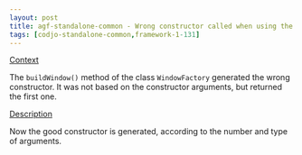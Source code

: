 ```yaml
---
layout: post
title: agf-standalone-common - Wrong constructor called when using the class WindowFactory
tags: [codjo-standalone-common,framework-1-131]
---
```

<u>Context</u>

The ```buildWindow()``` method of the class ```WindowFactory``` generated the wrong constructor.
It was not based on the constructor arguments, but returned the first one.

<u>Description</u>

Now the good constructor is generated, according to the number and type of arguments.

